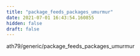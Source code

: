 ```yaml
---
title: "package_feeds_packages_umurmur"
date: 2021-07-01 16:43:54.160855
hidden: false
draft: false
---
```


ath79/generic/package_feeds_packages_umurmur

